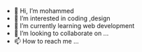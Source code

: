 - 👋 Hi, I’m mohammed
- 👀 I’m interested in coding ,design
- 🌱 I’m currently learning web development
- 💞️ I’m looking to collaborate on ...
- 📫 How to reach me ...

<!---
mds02-hacker/mds02-hacker is a ✨ special ✨ repository because its `README.md` (this file) appears on your GitHub profile.
You can click the Preview link to take a look at your changes.
--->
